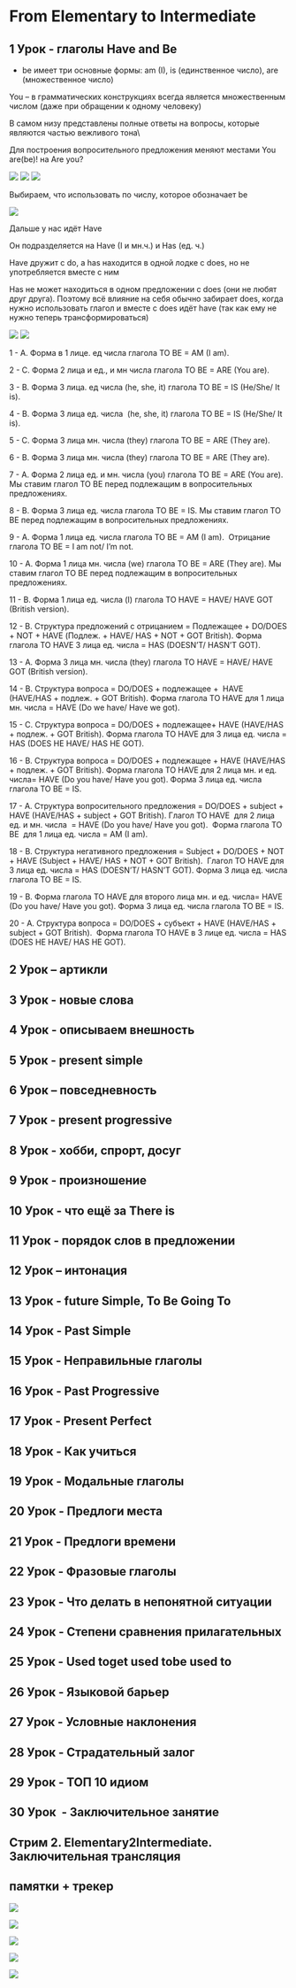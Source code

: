 # From Elementary to Intermediate

## **1** **Урок** **-** **глаголы** **Have and Be**

- be имеет три основные формы: am (I), is (единственное число), are (множественное число)

You – в грамматических конструкциях всегда является множественным числом (даже при обращении к одному человеку)

В самом низу представлены полные ответы на вопросы, которые являются частью вежливого тона\

Для построения вопросительного предложения меняют местами You are(be)! на Are you?

![](_png/Pasted%20image%2020221009181314.png)
![](_png/Pasted%20image%2020221009181320.png)
![](_png/Pasted%20image%2020221009181324.png)

Выбираем, что использовать по числу, которое обозначает be

![](_png/Pasted%20image%2020221009181350.png)

Дальше у нас идёт Have

Он подразделяется на Have (I и мн.ч.) и Has (ед. ч.)

Have дружит с do, а has находится в одной лодке с does, но не употребляется вместе с ним

Has не может находиться в одном предложении с does (они не любят друг друга). Поэтому всё влияние на себя обычно забирает does, когда нужно использовать глагол и вместе с does идёт have (так как ему не нужно теперь трансформироваться)

![](_png/Pasted%20image%2020221009181405.png)
![](_png/Pasted%20image%2020221009181409.png)

1 - A. Форма в 1 лице. ед числа глагола TO BE = AM (I am).

2 - C. Форма 2 лица и ед., и мн числа глагола TO BE = ARE (You are).

3 - B. Форма 3 лица. ед числа (he, she, it) глагола TO BE = IS (He/She/ It is).

4 - B. Форма 3 лица ед. числа  (he, she, it) глагола TO BE = IS (He/She/ It is).

5 - C. Форма 3 лица мн. числа (they) глагола TO BE = ARE (They are).

6 - B. Форма 3 лица мн. числа (they) глагола TO BE = ARE (They are).

7 - A. Форма 2 лица ед. и мн. числа (you) глагола TO BE = ARE (You are). Мы ставим глагол TO BE перед подлежащим в вопросительных предложениях.

8 - B. Форма 3 лица ед. числа глагола TO BE = IS. Мы ставим глагол TO BE перед подлежащим в вопросительных предложениях.

9 - A. Форма 1 лица ед. числа глагола TO BE = AM (I am).  Отрицание глагола TO BE = I am not/ I’m not.

10 - A. Форма 1 лица мн. числа (we) глагола TO BE = ARE (They are). Мы ставим глагол TO BE перед подлежащим в вопросительных предложениях.

11 - B. Форма 1 лица ед. числа (I) глагола TO HAVE = HAVE/ HAVE GOT (British version).

12 - B. Структура предложений с отрицанием = Подлежащее + DO/DOES + NOT + HAVE (Подлеж. + HAVE/ HAS + NOT + GOT British). Форма глагола TO HAVE 3 лица ед. числа = HAS (DOESN’T/ HASN’T GOT).

13 - A. Форма 3 лица мн. числа (they) глагола TO HAVE = HAVE/ HAVE GOT (British version).

14 - B. Структура вопроса = DO/DOES + подлежащее +  HAVE (HAVE/HAS + подлеж. + GOT British). Форма глагола TO HAVE для 1 лица мн. числа = HAVE (Do we have/ Have we got).

15 - C. Структура вопроса = DO/DOES + подлежащее+ HAVE (HAVE/HAS + подлеж. + GOT British). Форма глагола TO HAVE для 3 лица ед. числа = HAS (DOES HE HAVE/ HAS HE GOT).

16 - B. Структура вопроса = DO/DOES + подлежащее + HAVE (HAVE/HAS + подлеж. + GOT British). Форма глагола TO HAVE для 2 лица мн. и ед. числа= HAVE (Do you have/ Have you got). Форма 3 лица ед. числа глагола TO BE = IS.

17 - A. Структура вопросительного предложения = DO/DOES + subject + HAVE (HAVE/HAS + subject + GOT British). Глагол TO HAVE  для 2 лица ед. и мн. числа  = HAVE (Do you have/ Have you got).  Форма глагола TO BE  для 1 лица ед. числа = AM (I am).

18 - B. Структура негативного предложения = Subject + DO/DOES + NOT + HAVE (Subject + HAVE/ HAS + NOT + GOT British).  Глагол TO HAVE для 3 лица ед. числа = HAS (DOESN’T/ HASN’T GOT). Форма 3 лица ед. числа глагола TO BE = IS.

19 - B. Форма глагола TO HAVE для второго лица мн. и ед. числа= HAVE (Do you have/ Have you got). Форма 3 лица ед. числа глагола TO BE = IS.

20 - A. Структура вопроса = DO/DOES + субъект + HAVE (HAVE/HAS + subject + GOT British).  Форма глагола TO HAVE в 3 лице ед. числа = HAS (DOES HE HAVE/ HAS HE GOT).

## **2 Урок – артикли**



## **3 Урок - новые слова**


## **4 Урок - описываем внешность**



## **5 Урок - present simple**



## **6 Урок – повседневность**



## **7 Урок - present progressive**



## **8 Урок - хобби, спрорт, досуг**



## **9 Урок - произношение**



## **10 Урок - что ещё за There is**



## **11 Урок - порядок слов в предложении**



## **12** **Урок** **–** **интонация**



## **13** **Урок** **- future Simple, To Be Going To**



## **14 Урок - Past Simple**



## **15 Урок - Неправильные глаголы**



## **16** **Урок** **- Past Progressive**



## **17** **Урок** **- Present Perfect**



## **18 Урок - Как учиться**



## **19 Урок - Модальные глаголы**



## **20 Урок - Предлоги места**



## **21 Урок - Предлоги времени**



## **22 Урок - Фразовые глаголы**


## **23 Урок - Что делать в непонятной ситуации**



## **24 Урок - Степени сравнения прилагательных**



## **25 Урок - Used toget used tobe used to**



## **26 Урок - Языковой барьер**



## **27 Урок - Условные наклонения**



## **28 Урок - Страдательный залог**



## **29 Урок - ТОП 10 идиом**



## **30 Урок  - Заключительное занятие**



## **Стрим 2. Elementary2Intermediate. Заключительная трансляция**


## **памятки + трекер**

![](_png/Pasted%20image%2020221009181432.png)

![](_png/Pasted%20image%2020221009181438.png)

![](_png/Pasted%20image%2020221009181442.png)

![](_png/Pasted%20image%2020221009181448.png)

![](_png/Pasted%20image%2020221009181453.png)